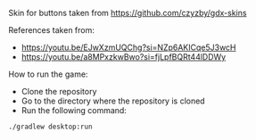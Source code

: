 Skin for buttons taken from https://github.com/czyzby/gdx-skins
  
References taken from:
  - https://youtu.be/EJwXzmUQChg?si=NZp6AKICqe5J3wcH
  - https://youtu.be/a8MPxzkwBwo?si=fjLpfBQRt44lDDWy

How to run the game:
- Clone the repository
- Go to the directory where the repository is cloned
- Run the following command:
```
./gradlew desktop:run
```
